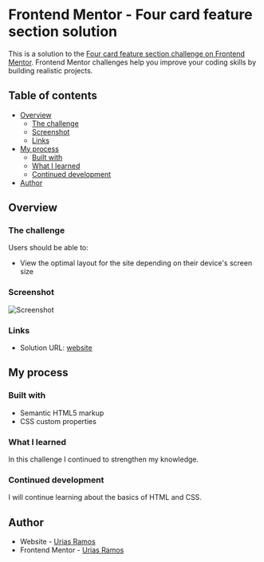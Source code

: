 # Frontend Mentor - Four card feature section solution

This is a solution to the [Four card feature section challenge on Frontend Mentor](https://www.frontendmentor.io/challenges/four-card-feature-section-weK1eFYK). Frontend Mentor challenges help you improve your coding skills by building realistic projects. 

## Table of contents

- [Overview](#overview)
  - [The challenge](#the-challenge)
  - [Screenshot](#screenshot)
  - [Links](#links)
- [My process](#my-process)
  - [Built with](#built-with)
  - [What I learned](#what-i-learned)
  - [Continued development](#continued-development)
- [Author](#author)


## Overview

### The challenge

Users should be able to:

- View the optimal layout for the site depending on their device's screen size

### Screenshot

![Screenshot](https://drive.google.com/uc?id=18pX6pamjOM-0lgPBpbq3_dyMkV4Ot5ia)

### Links

- Solution URL: [website](https://urias-ramos.github.io/Four-Card-Feature-Section/)

## My process

### Built with

- Semantic HTML5 markup
- CSS custom properties

### What I learned

In this challenge I continued to strengthen my knowledge.

### Continued development

I will continue learning about the basics of HTML and CSS.


## Author

- Website - [Urias Ramos](https://pa.linkedin.com/in/urias-ramos-5a6106271)
- Frontend Mentor - [Urias Ramos](https://www.frontendmentor.io/profile/urias-ramos)
